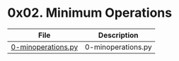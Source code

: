 # 0x02. Minimum Operations

| File      | Description |
| ----------- | ----------- |
| [0-minoperations.py](./0-minoperations.py) | 0-minoperations.py |
